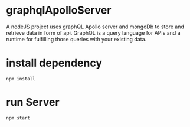 # graphqlApolloServer
A nodeJS project uses graphQL Apollo server and mongoDb to store and retrieve data in form of api. GraphQL is a query language for APIs and a runtime for fulfilling those queries with your existing data.




# install dependency 
```
npm install
```

# run Server
```
npm start
```
